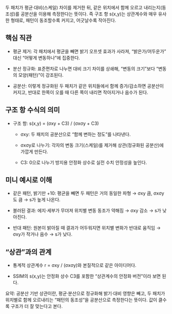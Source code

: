 두 패치가 평균·대비(스케일) 차이를 제거한 뒤, 같은 위치에서 함께 오르고 내리는지(동조성)를 공분산을 이용해 측정한다는 뜻이다. 즉 구조 항 s(x,y)는 상관계수와 매우 유사한 형태로, 패턴이 동조할수록 커지고, 어긋날수록 작아진다.

## 핵심 직관

- 평균 제거: 각 패치에서 평균을 빼면 밝기 오프셋 효과가 사라져, “밝은가/어두운가” 대신 “어떻게 변동하나”에 집중한다.
    
- 분산 정규화: 표준편차로 나누면 대비 크기 차이를 상쇄해, “변동의 크기”보다 “변동의 모양(패턴)”이 강조된다.
    
- 공분산: 이렇게 정규화된 두 패치가 같은 위치들에서 함께 증가/감소하면 공분산이 커지고, 반대로 한쪽이 오를 때 다른 쪽이 내리면 작아지거나 음수가 된다.
    

## 구조 항 수식의 의미

- 구조 항: s(x,y) = (σxy + C3) / (σxσy + C3)
    
    - σxy: 두 패치의 공분산으로 “함께 변하는 정도”를 나타낸다.
        
    - σxσy로 나누기: 각자의 변동 크기(스케일)를 제거해 상관(정규화된 공분산)에 가깝게 만든다.
        
    - C3: 0으로 나누기 방지용 안정화 상수로 실전 수치 안정성을 높인다.
        

## 미니 예시로 이해

- 같은 패턴, 밝기만 +10: 평균을 빼면 두 패턴은 거의 동일한 파형 → σxy 큼, σxσy도 큼 → s가 높게 나온다.
    
- 블러된 결과: 에지·세부가 무뎌져 위치별 변동 동조가 약해짐 → σxy 감소 → s가 낮아진다.
    
- 반대 패턴: 원본이 밝아질 때 결과가 어두워지면 위치별 변화가 반대로 움직임 → σxy가 작거나 음수 → s가 낮다.
    

## “상관”과의 관계

- 통계적 상관계수 r = σxy / (σxσy)와 본질적으로 같은 아이디어다.
    
- SSIM의 s(x,y)는 안정화 상수 C3를 포함한 “상관계수의 안정화 버전”이라 보면 된다.
    

요약: 공분산 기반 상관이란, 평균·분산으로 정규화해 밝기·대비 영향은 빼고, 두 패치가 위치별로 함께 오르내리는 “패턴의 동조성”을 공분산으로 측정한다는 뜻이다. 값이 클수록 구조가 더 잘 맞는다고 본다.